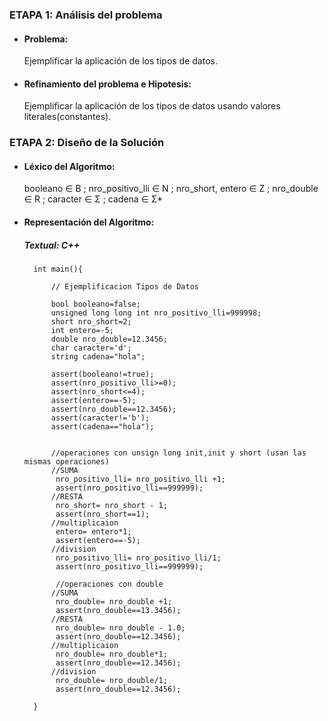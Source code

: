 ### ETAPA 1: Análisis del problema
* #### Problema: 
    Ejemplificar la aplicación de los tipos de datos.
    
* #### Refinamiento del problema e Hipotesis:
    Ejemplificar la aplicación de los tipos de datos usando valores literales(constantes).


### ETAPA 2: Diseño de la Solución

* #### Léxico del Algoritmo: 
    booleano ∈ B ; nro_positivo_lli ∈ N ; nro_short, entero ∈ Z ; nro_double ∈ R ; caracter ∈ Σ ; cadena ∈ Σ*
* #### Representación del Algoritmo:

    ##### Textual: C++
        int main(){

            // Ejemplificacion Tipos de Datos

            bool booleano=false;
            unsigned long long int nro_positivo_lli=999998;
            short nro_short=2;
            int entero=-5;
            double nro_double=12.3456;
            char caracter='d';
            string cadena="hola";

            assert(booleano!=true);
            assert(nro_positivo_lli>=0);
            assert(nro_short<=4);
            assert(entero==-5);
            assert(nro_double==12.3456);
            assert(caracter!='b');
            assert(cadena=="hola");


            //operaciones con unsign long init,init y short (usan las mismas operaciones)
            //SUMA
             nro_positivo_lli= nro_positivo_lli +1;
             assert(nro_positivo_lli==999999);
            //RESTA
             nro_short= nro_short - 1;
             assert(nro_short==1);
            //multiplicaion
             entero= entero*1;
             assert(entero==-5);
            //division
             nro_positivo_lli= nro_positivo_lli/1;
             assert(nro_positivo_lli==999999);

             //operaciones con double
            //SUMA
             nro_double= nro_double +1;
             assert(nro_double==13.3456);
            //RESTA
             nro_double= nro_double - 1.0;
             assert(nro_double==12.3456);
            //multiplicaion
             nro_double= nro_double*1;
             assert(nro_double==12.3456);
            //division
             nro_double= nro_double/1;
             assert(nro_double==12.3456);

        }

